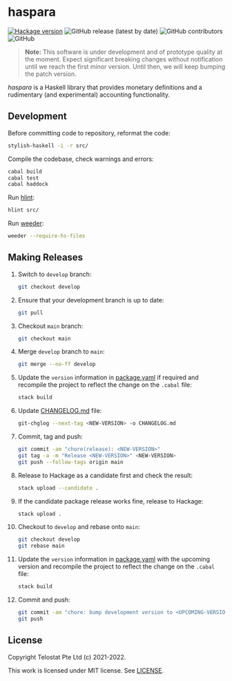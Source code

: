 # haspara

[![Hackage version](https://img.shields.io/hackage/v/haspara.svg?label=Hackage)](https://hackage.haskell.org/package/haspara)
![GitHub release (latest by date)](https://img.shields.io/github/v/release/telostat/haspara)
![GitHub contributors](https://img.shields.io/github/contributors/telostat/haspara)
![GitHub](https://img.shields.io/github/license/telostat/haspara)

> **Note:** This software is under development and of prototype quality at the
> moment. Expect significant breaking changes without notification until we
> reach the first minor version. Until then, we will keep bumping the patch
> version.

*haspara* is a Haskell library that provides monetary definitions and a
rudimentary (and experimental) accounting functionality.

## Development

Before committing code to repository, reformat the code:

```sh
stylish-haskell -i -r src/
```

Compile the codebase, check warnings and errors:

```sh
cabal build
cabal test
cabal haddock
```

Run [hlint](https://github.com/ndmitchell/hlint):

```sh
hlint src/
```

Run [weeder](https://hackage.haskell.org/package/weeder):

```sh
weeder --require-hs-files
```

## Making Releases

1. Switch to `develop` branch:

    ```sh
    git checkout develop
    ```

1. Ensure that your development branch is up to date:

    ```sh
    git pull
    ```

1. Checkout `main` branch:

    ```sh
    git checkout main
    ```

1. Merge `develop` branch to `main`:

    ```sh
    git merge --no-ff develop
    ```

1. Update the `version` information in [package.yaml](./package.yaml) if
   required and recompile the project to reflect the change on the `.cabal`
   file:

    ```sh
    stack build
    ```

1. Update [CHANGELOG.md](./CHANGELOG.md) file:

    ```sh
    git-chglog --next-tag <NEW-VERSION> -o CHANGELOG.md
    ```

1. Commit, tag and push:

    ```sh
    git commit -am "chore(release): <NEW-VERSION>"
    git tag -a -m "Release <NEW-VERSION>" <NEW-VERSION>
    git push --follow-tags origin main
    ```

1. Release to Hackage as a candidate first and check the result:

    ```sh
    stack upload --candidate .
    ```

1. If the candidate package release works fine, release to Hackage:

    ```sh
    stack upload .
    ```

1. Checkout to `develop` and rebase onto `main`:

    ```sh
    git checkout develop
    git rebase main
    ```

1. Update the `version` information in [package.yaml](./package.yaml) with the
   upcoming version and recompile the project to reflect the change on the
   `.cabal` file:

   ```sh
   stack build
   ```

1. Commit and push:

    ```sh
    git commit -am "chore: bump development version to <UPCOMING-VERSION>"
    git push
    ```

## License

Copyright Telostat Pte Ltd (c) 2021-2022.

This work is licensed under MIT license. See [LICENSE](./LICENSE).
